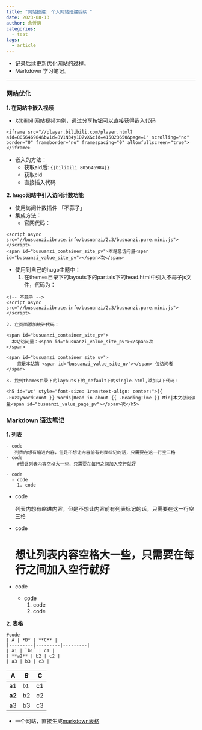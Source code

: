 ```yaml
---
title: "网站搭建: 个人网站搭建后续 "
date: 2023-08-13
author: 余忻萌
categories:
  - test
tags:
  - article
---
```


- 记录后续更新优化网站的过程。
- Markdown 学习笔记。

---

### **网站优化**
**1.  在网站中嵌入视频**
- 以bilibili网站视频为例，通过分享按钮可以直接获得嵌入代码
```
<iframe src="//player.bilibili.com/player.html?aid=805646984&bvid=BV1N34y1D7vX&cid=415023650&page=1" scrolling="no" border="0" frameborder="no" framespacing="0" allowfullscreen="true"> </iframe>
```
- 嵌入的方法：
  - 获取aid后:  ```{{bilibili 805646984}}```
  - 获取cid
  - 直接插入代码

**2.  hugo网站中引入访问计数功能**
- 使用访问计数插件 「不蒜子」
- 集成方法：
  - 官网代码：
 ```
 <script async src="//busuanzi.ibruce.info/busuanzi/2.3/busuanzi.pure.mini.js"></script>
 <span id="busuanzi_container_site_pv">本站总访问量<span id="busuanzi_value_site_pv"></span>次</span>
 ```
  - 使用到自己的hugo主题中：
    1. 在themes目录下的layouts下的partials下的head.html中引入不蒜子js文件，代码为：
    
  ```
  <!-- 不蒜子 -->
  <script async src="//busuanzi.ibruce.info/busuanzi/2.3/busuanzi.pure.mini.js"></script>
  ```

    2. 在页面添加统计代码：

  ```
  <span id="busuanzi_container_site_pv">
    本站访问量：<span id="busuanzi_value_site_pv"></span>次
  </span>
 
  <span id="busuanzi_container_site_uv">
      您是本站第 <span id="busuanzi_value_site_uv"></span> 位访问者
  </span>
  ```

    3. 找到themes目录下的layouts下的_default下的single.html,添加以下代码:

  ```
  <h5 id="wc" style="font-size: 1rem;text-align: center;">{{ .FuzzyWordCount }} Words|Read in about {{ .ReadingTime }} Min|本文总阅读量<span id="busuanzi_value_page_pv"></span>次</h5>
  ```

### **Markdown 语法笔记**
**1. 列表**
```
- code
   列表内想有缩进内容，但是不想让内容前有列表标记的话，只需要在这一行空三格
- code
    #想让列表内容空格大一些，只需要在每行之间加入空行就好

- code
  - code
    1. code
```
- code

   列表内想有缩进内容，但是不想让内容前有列表标记的话，只需要在这一行空三格
- code
    # 想让列表内容空格大一些，只需要在每行之间加入空行就好

- code
  - code
    1. code
    2. code

**2. 表格**
```
#code
| A | *B* | **C** |
|---------|---------|---------|
| a1 | `b1` | c1 |
| **a2** | b2 | c2 |
| a3 | b3 | c3 |
```
| A | *B* | **C** |
|---------|---------|---------|
| a1 | `b1` | c1 |
| **a2** | b2 | c2 |
| a3 | b3 | c3 |

- 一个网站，直接生成[markdown表格](https://www.tablesgenerator.com/markdown_tables)


